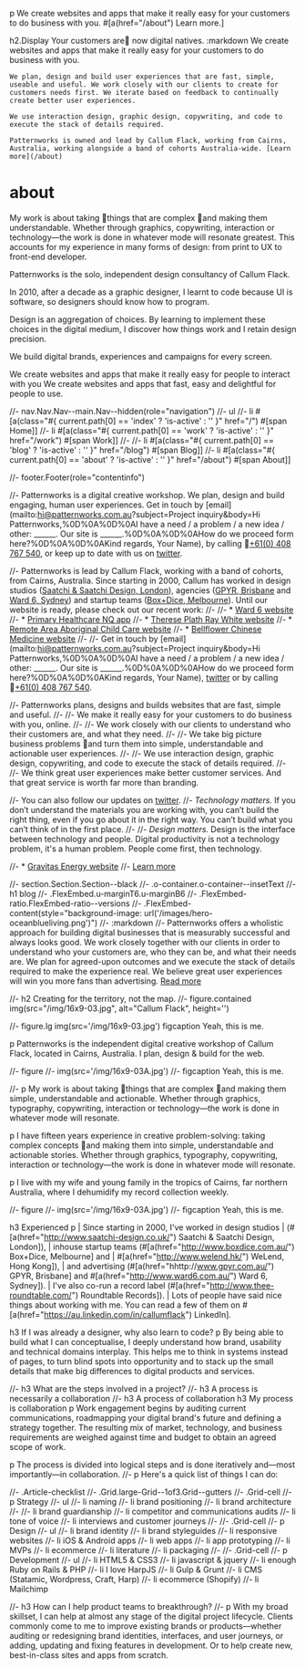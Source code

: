 p We create websites and apps that make it really easy for your customers to do business with you. #[a(href="/about") Learn more.]


h2.Display Your customers are now digital natives.
:markdown
	We create websites and apps that make it really easy for your customers to do business with you.

	We plan, design and build user experiences that are fast, simple, useable and useful. We work closely with our clients to create for customers needs first. We iterate based on feedback to continually create better user experiences.

	We use interaction design, graphic design, copywriting, and code to execute the stack of details required.

	Patternworks is owned and lead by Callum Flack, working from Cairns, Australia, working alongside a band of cohorts Australia-wide. [Learn more](/about)






# about

My work is about taking things that are complex and making them understandable. Whether through graphics, copywriting, interaction or technology—the work is done in whatever mode will resonate greatest. This accounts for my experience in many forms of design: from print to UX to front-end developer.

Patternworks is the solo, independent design consultancy of Callum Flack.

In 2010, after a decade as a graphic designer, I learnt to code because UI is software, so designers should know how to program.

Design is an aggregation of choices. By learning to implement these choices in the digital medium, I discover how things work and I retain design precision.

We build digital brands, experiences and campaigns for every screen.

We create websites and apps that make it really easy for people to interact with you
We create websites and apps that fast, easy and delightful for people to use.










//- nav.Nav.Nav--main.Nav--hidden(role="navigation")
//-     ul
//-         li #[a(class="#{ current.path[0] == 'index' ? 'is-active' : '' }" href="/") #[span Home]]
//-         li #[a(class="#{ current.path[0] == 'work' ? 'is-active' : '' }" href="/work") #[span Work]]
//-         //- li #[a(class="#{ current.path[0] == 'blog' ? 'is-active' : '' }" href="/blog") #[span Blog]]
//-         li #[a(class="#{ current.path[0] == 'about' ? 'is-active' : '' }" href="/about") #[span About]]

//- footer.Footer(role="contentinfo")

//- Patternworks is a digital creative workshop. We plan, design and build engaging, human user experiences. Get in touch by [email](mailto:hi@patternworks.com.au?subject=Project inquiry&body=Hi Patternworks,%0D%0A%0D%0AI have a need / a problem / a new idea / other: ______. Our site is ______.%0D%0A%0D%0AHow do we proceed form here?%0D%0A%0D%0AKind regards, Your Name), by calling [+61(0) 408 767 540](tel:+610-408-767-540), or keep up to date with us on <a href="https://twitter.com/patternworks_">twitter</a>.


//- Patternworks is lead by Callum Flack, working with a band of cohorts, from Cairns, Australia. Since starting in 2000, Callum has worked in design studios ([Saatchi & Saatchi Design, London](http://www.saatchi-design.co.uk/sagatiba)), agencies ([GPYR, Brisbane](http://www.gpyr.com.au/) and [Ward 6, Sydney](http://www.ward6.com.au/)) and startup teams ([Box+Dice, Melbourne](http://www.boxdice.com.au/)). Until our website is ready, please check out our recent work:
//-
//- * [Ward 6 website](http://www.ward6.com.au/)
//- * [Primary Healthcare NQ app](https://qolsurvey.primaryhealth.com.au/)
//- * [Therese Plath Ray White website](http://www.thereseplath.com.au/)
//- * [Remote Area Aboriginal Child Care website](http://raatsicc.org.au/)
//- * [Bellflower Chinese Medicine website](http://www.bellflowerchinesemedicine.com.au/)
//-
//- Get in touch by [email](mailto:hi@patternworks.com.au?subject=Project inquiry&body=Hi Patternworks,%0D%0A%0D%0AI have a need / a problem / a new idea / other: ______. Our site is ______.%0D%0A%0D%0AHow do we proceed form here?%0D%0A%0D%0AKind regards, Your Name), [twitter](https://twitter.com/patternworks_) or by calling [+61(0) 408 767 540](tel:+610-408-767-540).

//- Patternworks plans, designs and builds websites that are fast, simple and useful.
//-
//- We make it really easy for your customers to do business with you, online.
//-
//- We work closely with our clients to understand who their customers are, and what they need.
//-
//- We take big picture business problems and turn them into simple, understandable and actionable user experiences.
//-
//- We use interaction design, graphic design, copywriting, and code to execute the stack of details required.
//-
//- We think great user experiences make better customer services. And that great service is worth far more than branding.




//- You can also follow our updates on <a href="https://twitter.com/patternworks_">twitter</a>.
//- _Technology matters._ If you don’t understand the materials you are working with, you can’t build the right thing, even if you go about it in the right way. You can’t build what you can’t think of in the first place.
//-
//- _Design matters._ Design is the interface between technology and people. Digital productivity is not a technology problem, it's a human problem. People come first, then technology.

//- * [Gravitas Energy website](http://www.gravitasenergy.com.au/)
//- <a class="Arrow-right" href="/about">Learn more</a>

//- section.Section.Section--black
//- 	.o-container.o-container--insetText
//- 		h1 blog
//- 		.FlexEmbed.u-marginT6.u-marginB6
//- 			.FlexEmbed-ratio.FlexEmbed-ratio--versions
//- 			.FlexEmbed-content(style="background-image: url('/images/hero-oceanblueliving.png')")
//- 		:markdown
//- 			Patternworks offers a wholistic approach for building digital businesses that is measurably successful and always looks good. We work closely together with our clients in order to understand who your customers are, who they can be, and what their needs are. We plan for agreed-upon outcomes and we execute the stack of details required to make the experience real. We believe great user experiences will win you more fans than advertising. <a class="Arrow-right" href="/about">Read more</a>




//- h2 Creating for the territory, not the map.
//- figure.contained
	img(src="/img/16x9-03.jpg", alt="Callum Flack", height='')

//- figure.lg
	img(src='/img/16x9-03.jpg')
	figcaption Yeah, this is me.

p Patternworks is the independent digital creative workshop of Callum Flack, located in Cairns, Australia. I plan, design & build for the web.

//- figure
	//- img(src='/img/16x9-03A.jpg')
	//- figcaption Yeah, this is me.

//- p My work is about taking things that are complex and making them simple, understandable and actionable. Whether through graphics, typography, copywriting, interaction or technology—the work is done in whatever mode will resonate.

p I have fifteen years experience in creative problem-solving: taking complex concepts and making them into simple, understandable and actionable stories. Whether through graphics, typography, copywriting, interaction or technology—the work is done in whatever mode will resonate.

p I live with my wife and young family in the tropics of Cairns, far northern Australia, where I dehumidify my record collection weekly.

//- figure
//-     img(src='/img/16x9-03A.jpg')
//-     figcaption Yeah, this is me.

h3 Experienced
p
	| Since starting in 2000, I've worked in design studios
	| (#[a(href="http://www.saatchi-design.co.uk/") Saatchi & Saatchi Design, London]),
	| inhouse startup teams (#[a(href="http://www.boxdice.com.au/") Box+Dice, Melbourne] and
	| #[a(href="http://www.welend.hk/") WeLend, Hong Kong]),
	| and advertising (#[a(href="hhttp://www.gpyr.com.au/") GPYR, Brisbane] and #[a(href="http://www.ward6.com.au/") Ward 6, Sydney]).
	| I've also co-run a record label (#[a(href="http://www.thee-roundtable.com/") Roundtable Records]).
	| Lots of people have said nice things about working with me. You can read a few of them on #[a(href="https://au.linkedin.com/in/callumflack") LinkedIn].

h3 If I was already a designer, why also learn to code?
p By being able to build what I can conceptualise, I deeply understand how brand, usability and technical domains interplay. This helps me to think in systems instead of pages, to turn blind spots into opportunity and to stack up the small details that make big differences to digital products and services.

//- h3 What are the steps involved in a project?
//- h3 A process is necessarily a collaboration
//- h3 A process of collaboration
h3 My process is collaboration
p Work engagement begins by auditing current communications, roadmapping your digital brand's future and defining a strategy together. The resulting mix of market, technology, and business requirements are weighed against time and budget to obtain an agreed scope of work.

p The process is divided into logical steps and is done iteratively and—most importantly—in collaboration.
//- p Here's a quick list of things I can do:

//- .Article-checklist
//-     .Grid.large-Grid--1of3.Grid--gutters
//-         .Grid-cell
//-             p Strategy
//-             ul
//-                 li naming
//-                 li brand positioning
//-                 li brand architecture
//-                 //- li brand guardianship
//-                 li competitor and communications audits
//-                 li tone of voice
//-                 li interviews and customer journeys
//-
//-         .Grid-cell
//-             p Design
//-             ul
//-                 li brand identity
//-                 li brand styleguides
//-                 li responsive websites
//-                 li iOS & Android apps
//-                 li web apps
//-                 li app prototyping
//-                 li MVPs
//-                 li ecommerce
//-                 li literature
//-                 li packaging
//-
//-         .Grid-cell
//-             p Development
//-             ul
//-                 li HTML5 & CSS3
//-                 li javascript & jquery
//-                 li enough Ruby on Rails & PHP
//-                 li I love HarpJS
//-                 li Gulp & Grunt
//-                 li CMS (Statamic, Wordpress, Craft, Harp)
//-                 li ecommerce (Shopify)
//-                 li Mailchimp


//- h3 How can I help product teams to breakthrough?
//- p With my broad skillset, I can help at almost any stage of the digital project lifecycle. Clients commonly come to me to improve existing brands or products—whether auditing or redesigning brand identities, interfaces, and user journeys, or adding, updating and fixing features in development. Or to help create new, best-in-class sites and apps from scratch.
